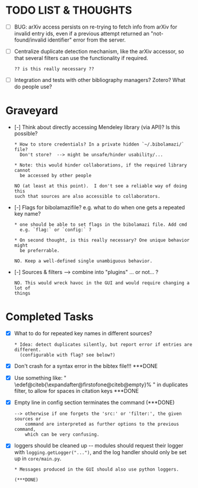
TODO LIST & THOUGHTS
====================


- [ ] BUG: arXiv access persists on re-trying to fetch info from arXiv for
      invalid entry ids, even if a previous attempt returned an
      "not-found/invalid identifier" error from the server.

- [ ] Centralize duplicate detection mechanism, like the arXiv accessor, so that several
      filters can use the functionality if required.
      
      ?? is this really necessary ??
      
- [ ] Integration and tests with other bibliography managers? Zotero? What do
      people use?


Graveyard
=========

- [-] Think about directly accessing Mendeley library (via API)? Is this possible?

      * How to store credentials? In a private hidden `~/.bibolamazi/` file?
        Don't store?  --> might be unsafe/hinder usability/...

      * Note: this would hinder collaborations, if the required library cannot
        be accessed by other people
        
      NO (at least at this point).  I don't see a reliable way of doing this
      such that sources are also accessible to collaborators.

- [-] Flags for bibolamazifile? e.g. what to do when one gets a repeated key name?

      * one should be able to set flags in the bibolamazi file. Add cmd
        e.g. `flag:` or `config:` ?

      * On second thought, is this really necessary? One unique behavior might
        be preferrable.
        
      NO. Keep a well-defined single unambiguous behavior.

- [-] Sources & filters --> combine into "plugins" ... or not... ?
  
      NO. This would wreck havoc in the GUI and would require changing a lot of
      things



Completed Tasks
===============


- [x] What to do for repeated key names in different sources?

      * Idea: detect duplicates silently, but report error if entries are different. 
        (configurable with flag? see below?)


- [x] Don't crash for a syntax error in the bibtex file!!!  ***DONE


- [x] Use something like: "
      \edef\@citeb{\expandafter\@firstofone\@citeb\@empty}% " in duplicates
      filter, to allow for spaces in citation keys ***DONE

- [x] Empty line in config section terminates the command (***DONE)

      --> otherwise if one forgets the 'src:' or 'filter:', the given sources or
          command are interpreted as further options to the previous command,
          which can be very confusing.


- [x] loggers should be cleaned up -- modules should request their logger with
      `logging.getLogger("...")`, and the log handler should only be set up in
      `core/main.py`.

      * Messages produced in the GUI should also use python loggers.

      (***DONE)


